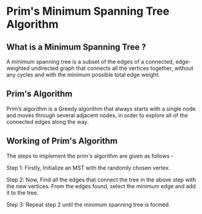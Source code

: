 # Prim's Minimum Spanning Tree Algorithm

## What is a Minimum Spanning Tree ?
A minimum spanning tree is a subset of the edges of a connected, edge-weighted undirected graph that connects all the vertices together, without any cycles and with the minimum possible total edge weight.

## Prim's Algorithm

Prim’s algorithm is a Greedy algorithm that always starts with a single node and moves through several adjacent nodes, in order to explore all of the connected edges along the way.

## Working of Prim's Algorithm

The steps to implement the prim's algorithm are given as follows -

Step 1: Firstly, Initialize an MST with the randomly chosen vertex.

Step 2: Now, Find all the edges that connect the tree in the above step with the new vertices. From the edges found, 
select the minimum edge and add it to the tree.

Step 3: Repeat step 2 until the minimum spanning tree is formed.

